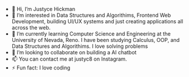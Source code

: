 - 👋 Hi, I’m Justyce Hickman
- 👀 I’m interested in Data Structures and Algorithims, Frontend Web Development, building UI/UX systems and just creating applications all across the web.
- 🌱 I’m currently learning Computer Science and Engineering at the University of Nevada, Reno. I have been studying Calculus, OOP, and Data Structures and Algorithims. I love solving problems
- 💞️ I’m looking to collaborate on building a AI chatbot  
- 📫 You can contact me at justyc8 on Instagram.
- ⚡ Fun fact: I love coding

<!---
justyceh/justyceh is a ✨ special ✨ repository because its `README.md` (this file) appears on your GitHub profile.
You can click the Preview link to take a look at your changes.
--->
